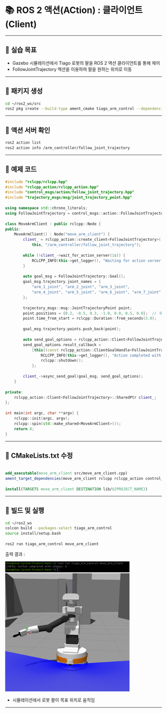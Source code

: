 
# 📚 ROS 2 액션(ACtion) : 클라이언트(Client)

---

## 🧨 실습 목표

- Gazebo 시뮬레이션에서 Tiago 로봇의 팔을 ROS 2 액션 클라이언트를 통해 제어
- FollowJointTrajectory 액션을 이용하여 팔을 원하는 위치로 이동

---

## 📂 패키지 생성

```bash
cd ~/ros2_ws/src
ros2 pkg create --build-type ament_cmake tiago_arm_control --dependencies rclcpp rclcpp_action control_msgs trajectory_msgs
```

---

## 🎇 액션 서버 확인

```bash
ros2 action list
ros2 action info /arm_controller/follow_joint_trajectory
```

---

## 📄 예제 코드

```cpp
#include "rclcpp/rclcpp.hpp"
#include "rclcpp_action/rclcpp_action.hpp"
#include "control_msgs/action/follow_joint_trajectory.hpp"
#include "trajectory_msgs/msg/joint_trajectory_point.hpp"

using namespace std::chrono_literals;
using FollowJointTrajectory = control_msgs::action::FollowJointTrajectory;

class MoveArmClient : public rclcpp::Node {
public:
    MoveArmClient() : Node("move_arm_client") {
        client_ = rclcpp_action::create_client<FollowJointTrajectory>(
            this, "/arm_controller/follow_joint_trajectory");

        while (!client_->wait_for_action_server(1s)) {
            RCLCPP_INFO(this->get_logger(), "Waiting for action server...");
        }

        auto goal_msg = FollowJointTrajectory::Goal();
        goal_msg.trajectory.joint_names = {
            "arm_1_joint", "arm_2_joint", "arm_3_joint",
            "arm_4_joint", "arm_5_joint", "arm_6_joint", "arm_7_joint"
        };

        trajectory_msgs::msg::JointTrajectoryPoint point;
        point.positions = {0.2, -0.5, 0.3, -1.0, 0.0, 0.5, 0.0};  // 목표 관절 각도 (라디안)
        point.time_from_start = rclcpp::Duration::from_seconds(3.0);

        goal_msg.trajectory.points.push_back(point);

        auto send_goal_options = rclcpp_action::Client<FollowJointTrajectory>::SendGoalOptions();
        send_goal_options.result_callback =
            [this](const rclcpp_action::ClientGoalHandle<FollowJointTrajectory>::WrappedResult & result) {
                RCLCPP_INFO(this->get_logger(), "Action completed with status: %d", static_cast<int>(result.code));
                rclcpp::shutdown();
            };

        client_->async_send_goal(goal_msg, send_goal_options);
    }

private:
    rclcpp_action::Client<FollowJointTrajectory>::SharedPtr client_;
};

int main(int argc, char **argv) {
    rclcpp::init(argc, argv);
    rclcpp::spin(std::make_shared<MoveArmClient>());
    return 0;
}
```

---

## 📄 CMakeLists.txt 수정

```cmake

add_executable(move_arm_client src/move_arm_client.cpp)
ament_target_dependencies(move_arm_client rclcpp rclcpp_action control_msgs trajectory_msgs)

install(TARGETS move_arm_client DESTINATION lib/${PROJECT_NAME})
```

---

## 🚀 빌드 및 실행

```bash
cd ~/ros2_ws
colcon build --packages-select tiago_arm_control
source install/setup.bash

ros2 run tiago_arm_control move_arm_client
```
출력 결과 :

<img src="액션 클라이언트.png" alt="액션 클라이언트" width="400"/>

<img src="로봇 팔모션.png" alt="로봇 팔모션" width="400"/>

- 시뮬레이션에서 로봇 팔이 목표 위치로 움직임

---



